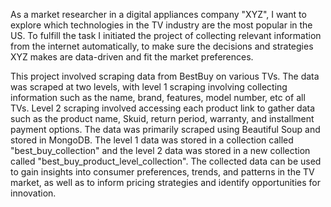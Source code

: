 As a market researcher in a digital appliances company "XYZ", I want to explore which technologies in the TV industry are the most popular in the US. To fulfill the task I initiated the project of collecting relevant information from the internet automatically, to make sure the decisions and strategies XYZ makes are data-driven and fit the market preferences.

This project involved scraping data from BestBuy on various TVs. The data was scraped at two levels, with level 1 scraping involving collecting information such as the name, brand, features, model number, etc of all TVs. Level 2 scraping involved accessing each product link to gather data such as the product name, Skuid, return period, warranty, and installment payment options. The data was primarily scraped using Beautiful Soup and stored in MongoDB. The level 1 data was stored in a collection called "best_buy_collection" and the level 2 data was stored in a new collection called "best_buy_product_level_collection". The collected data can be used to gain insights into consumer preferences, trends, and patterns in the TV market, as well as to inform pricing strategies and identify opportunities for innovation.
